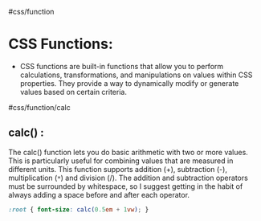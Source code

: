 #css/function
# CSS Functions:
- CSS functions are built-in functions that allow you to perform calculations, transformations, and manipulations on values within CSS properties. They provide a way to dynamically modify or generate values based on certain criteria.

#css/function/calc
## calc() :
The calc() function lets you do basic arithmetic with two or more values. This is particularly useful for combining values that are measured in different units. This function supports addition (+), subtraction (-), multiplication (`*`) and division (/). The addition and subtraction operators must be surrounded by whitespace, so I suggest getting in the habit of always adding a space before and after each operator.

```css
:root { font-size: calc(0.5em + 1vw); }
```
